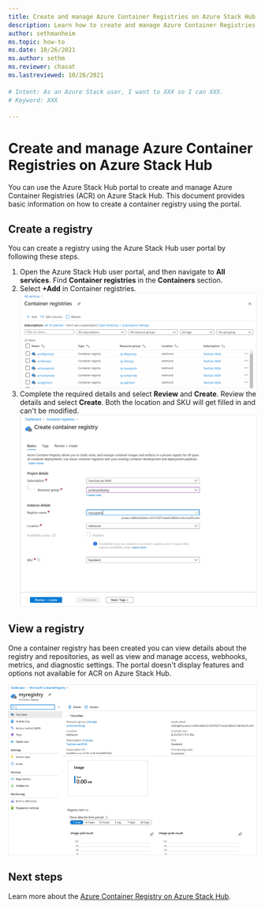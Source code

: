 ```yaml
---
title: Create and manage Azure Container Registries on Azure Stack Hub
description: Learn how to create and manage Azure Container Registries on Azure Stack Hub.
author: sethmanheim
ms.topic: how-to
ms.date: 10/26/2021
ms.author: sethm
ms.reviewer: chasat
ms.lastreviewed: 10/26/2021

# Intent: As an Azure Stack user, I want to XXX so I can XXX.
# Keyword: XXX

---
```

# Create and manage Azure Container Registries on Azure Stack Hub

You can use the Azure Stack Hub portal to create and manage Azure Container Registries (ACR) on Azure Stack Hub. This document provides basic information on how to create a container registry using the portal.

## Create a registry

You can create a registry using the Azure Stack Hub user portal by following these steps.

1.  Open the Azure Stack Hub user portal, and then navigate to **All services**. Find **Container registries** in the **Containers** section.
2.  Select **+Add** in Container registries.  
    ![Add a container registry.](media/container-registry-how-to-use-portal/add-a-container-registry.png)
3.  Complete the required details and select **Review** and **Create**. Review the details and select **Create**. Both the location and SKU will get filled in and can't be modified.  
    ![Review container registry details.](media/container-registry-how-to-use-portal/review-container-registry-details.png)

## View a registry

One a container registry has been created you can view details about the registry and repositories, as well as view and manage access, webhooks, metrics, and diagnostic settings. The portal doesn't display features and options not available for ACR on Azure Stack Hub.

![View and manage container registry.](media/container-registry-how-to-use-portal/view-manage-container-registry.png)

## Next steps

Learn more about the [Azure Container Registry on Azure Stack Hub](container-registry-overview.md).